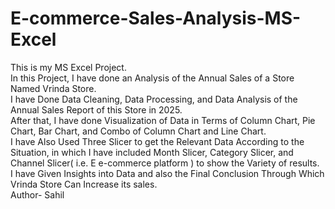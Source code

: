 # E-commerce-Sales-Analysis-MS-Excel
This is my MS Excel Project.
<br>
In this Project, I have done an Analysis of the Annual Sales of a Store Named Vrinda Store.
<br>
I have Done Data Cleaning, Data Processing, and Data Analysis of the Annual Sales Report of this Store in 2025.
<br>
After that, I have done Visualization of Data in Terms of Column Chart, Pie Chart, Bar Chart, and Combo of Column Chart and Line Chart.
<br>
I have Also Used Three Slicer to get the Relevant Data According to the Situation, in which I have included Month Slicer, Category Slicer, and Channel Slicer( i.e. E e-commerce platform ) to show the Variety of results.
<br>
I have Given Insights into Data and also the Final Conclusion Through Which Vrinda Store Can Increase its sales.
<br>
Author- Sahil
